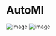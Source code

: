 # AutoMl
![image](https://github.com/user-attachments/assets/717345d2-3051-416f-8811-2055dccd6b93)
![image](https://github.com/user-attachments/assets/a44c5bd5-a588-4a48-bef3-0a45037391f0)
